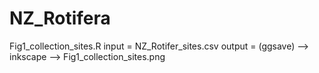 # NZ_Rotifera


Fig1_collection_sites.R
input = NZ_Rotifer_sites.csv
output = (ggsave) --> inkscape --> Fig1_collection_sites.png

